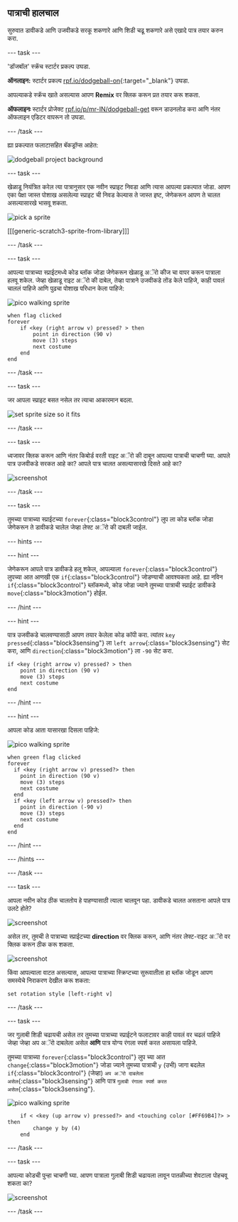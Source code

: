 ## पात्राची हालचाल

सुरुवात डावीकडे आणि उजवीकडे सरकू शकणारे आणि शिडी चढू शकणारे असे एखादे पात्र तयार करुन करा.

--- task ---

'डॉजबॉल' स्क्रॅच स्टार्टर प्रकल्प उघडा.

**ऑनलाइन:** स्टार्टर प्रकल्प [rpf.io/dodgeball-on](http://rpf.io/dodgeball-on){:target="_blank"} उघडा.

आपल्याकडे स्क्रॅच खाते असल्यास आपण **Remix** वर क्लिक करून प्रत तयार करू शकता.

**ऑफलाइनः** स्टार्टर प्रोजेक्ट [rpf.io/p/mr-IN/dodgeball-get](http://rpf.io/p/mr-IN/dodgeball-get) वरून डाउनलोड करा आणि नंतर ऑफलाइन एडिटर वापरून तो उघडा.

--- /task ---

ह्या प्रकल्पात फलाटासहित बॅकड्रॉप्स आहेत:

![dodgeball project background](images/dodge-background.png)

--- task ---

खेळाडू नियंत्रित करेल त्या पात्रानुसार एक नवीन स्प्राइट निवडा आणि त्यास आपल्या प्रकल्पात जोडा. आपण एका पेक्षा जास्त पोशाख असलेल्या स्प्राइट ची निवड केल्यास ते जास्त इष्ट, जेणेकरून आपण ते चालत असल्यासारखे भासवू शकता.

![pick a sprite](images/dodge-characters.png)

[[[generic-scratch3-sprite-from-library]]]

--- /task ---

--- task ---

आपल्या पात्राच्या स्प्राईटमध्ये कोड ब्लॉक जोडा जेणेकरून खेळाडू अॅरो कीज चा वापर करून पात्राला हलवू शकेल. जेव्हा खेळाडू राइट अॅरो की दाबेल, तेव्हा पात्राने उजवीकडे तोंड केले पाहिजे, काही पावलं चाललं पाहिजे आणि पुढचा पोशाख परिधान केला पाहिजे:

![pico walking sprite](images/pico_walking_sprite.png)

```blocks3
when flag clicked
forever
    if <key (right arrow v) pressed? > then
        point in direction (90 v)
        move (3) steps
        next costume
    end
end
```

--- /task ---

--- task ---

जर आपला स्प्राइट बसत नसेल तर त्याचा आकारमान बदला.

![set sprite size so it fits](images/dodge-sprite-size-annotated.png)

--- /task ---

--- task ---

ध्वजावर क्लिक करून आणि नंतर किबोर्ड वरती राइट अॅरो की दाबून आपल्या पात्राची चाचणी घ्या. आपले पात्र उजवीकडे सरकत आहे का? आपले पात्र चालत असल्यासारखे दिसते आहे का?

![screenshot](images/dodge-walking.png)

--- /task ---

--- task ---

तुमच्या पात्राच्या स्प्राईटच्या `forever`{:class="block3control"} लुप ला कोड ब्लॉक जोडा जेणेकरून ते डावीकडे चालेल जेव्हा लेफ्ट अॅरो की दाबली जाईल.

--- hints ---


--- hint ---

जेणेकरून आपले पात्र डावीकडे हलू शकेल, आपल्याला `forever`{:class="block3control"} लुपच्या आत आणखी एक `if`{:class="block3control"} जोडण्याची आवश्यकता आहे. ह्या नविन `if`{:class="block3control"} ब्लॉकमध्ये, कोड जोडा ज्याने तुमच्या पात्राची स्प्राईट डावीकडे `move`{:class="block3motion"} होईल.

--- /hint ---

--- hint ---

पात्र उजवीकडे चालवण्यासाठी आपण तयार केलेला कोड कॉपी करा. त्यांतर `key pressed`{:class="block3sensing"} ला `left arrow`{:class="block3sensing"} सेट करा, आणि `direction`{:class="block3motion"} ला `-90` सेट करा.

```blocks3
if <key (right arrow v) pressed? > then
    point in direction (90 v)
    move (3) steps
    next costume
end
```

--- /hint ---

--- hint ---

आपला कोड आता यासारखा दिसला पाहिजे:

![pico walking sprite](images/pico_walking_sprite.png)

```blocks3
when green flag clicked
forever 
  if <key (right arrow v) pressed?> then 
    point in direction (90 v)
    move (3) steps
    next costume
  end
  if <key (left arrow v) pressed?> then 
    point in direction (-90 v)
    move (3) steps
    next costume
  end
end
```

--- /hint ---

--- /hints ---

--- /task ---

--- task ---

आपला नवीन कोड ठीक चालतोय हे पाहण्यासाठी त्याला चालवून पहा. डावीकडे चालत असताना आपले पात्र उलटे होते?

![screenshot](images/dodge-upside-down.png)

असेल तर, तुमची ते पात्राच्या स्प्राईटच्या **direction** वर क्लिक करून, आणि नंतर लेफ्ट-राइट अॅरो वर क्लिक करून ठीक करू शकता.

![screenshot](images/dodge-left-right-annotated.png)

किंवा आपल्याला वाटत असल्यास, आपल्या पात्राच्या स्क्रिप्टच्या सुरूवातीला हा ब्लॉक जोडून आपण समस्येचे निराकरण देखील करू शकता:

```blocks3
set rotation style [left-right v]
```

--- /task ---

--- task ---

जर गुलाबी शिडी चढायची असेल तर तुमच्या पात्राच्या स्प्राईटने फलाटावर काही पावलं वर चढलं पाहिजे जेव्हा जेव्हा अप अॅरो दाबलेला असेल **आणि** पात्र योग्य रंगला स्पर्श करत असायला पाहिजे.

तुमच्या पात्राच्या `forever`{:class="block3control"} लुप च्या आत `change`{:class="block3motion"} जोडा ज्याने तुमच्या पात्राची `y` (उभी) जागा बदलेल `if`{:class="block3control"} (जेव्हा) `अप अॅरो दाबलेला असेल`{:class="block3sensing"} आणि पात्र `गुलाबी रंगाला स्पर्श करत असेल`{:class="block3sensing"}.

![pico walking sprite](images/pico_walking_sprite.png)

```blocks3
    if < <key (up arrow v) pressed?> and <touching color [#FF69B4]?> > then
        change y by (4)
    end
```

--- /task ---

--- task ---

आपल्या कोडची पुन्हा चाचणी घ्या. आपण पात्राला गुलाबी शिडी चढायला लावून पातळीच्या शेवटाला पोहचवू शकता का?

![screenshot](images/dodge-test-character.png)

--- /task ---